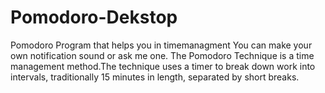 # Pomodoro-Dekstop
Pomodoro Program that helps you in timemanagment
You can make your own notification sound or ask me one.
The Pomodoro Technique is a time management method.The technique uses a timer to break down work into intervals, traditionally 15 minutes in length, separated by short breaks.
